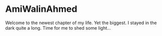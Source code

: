 # AmiWalinAhmed
Welcome to the newest chapter of my life. Yet the biggest. I stayed in the dark quite a long. Time for me to shed some light...